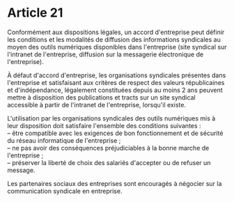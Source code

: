 # Article 21

  
Conformément aux dispositions légales, un accord d'entreprise peut définir les conditions et les modalités de diffusion des informations syndicales au moyen des outils numériques disponibles dans l'entreprise (site syndical sur l'intranet de l'entreprise, diffusion sur la messagerie électronique de l'entreprise).

À défaut d'accord d'entreprise, les organisations syndicales présentes dans l'entreprise et satisfaisant aux critères de respect des valeurs républicaines et d'indépendance, légalement constituées depuis au moins 2 ans peuvent mettre à disposition des publications et tracts sur un site syndical accessible à partir de l'intranet de l'entreprise, lorsqu'il existe.

L'utilisation par les organisations syndicales des outils numériques mis à leur disposition doit satisfaire l'ensemble des conditions suivantes :  
 – être compatible avec les exigences de bon fonctionnement et de sécurité du réseau informatique de l'entreprise ;  
 – ne pas avoir des conséquences préjudiciables à la bonne marche de l'entreprise ;  
 – préserver la liberté de choix des salariés d'accepter ou de refuser un message.

Les partenaires sociaux des entreprises sont encouragés à négocier sur la communication syndicale en entreprise.

  
